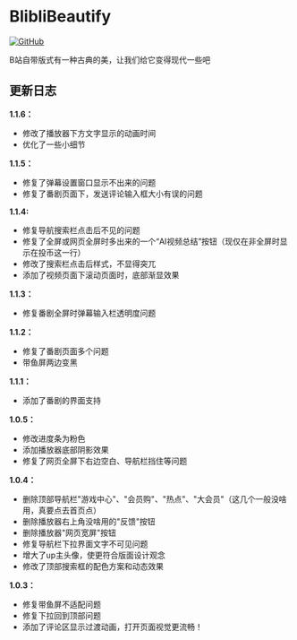 # BlibliBeautify
[![GitHub](https://img.shields.io/badge/github-gray?logo=github)](https://github.com/gogofishman/BlibliBeautify)



B站自带版式有一种古典的美，让我们给它变得现代一些吧





## 更新日志

**1.1.6：**

- 修改了播放器下方文字显示的动画时间
- 优化了一些小细节



**1.1.5：**

- 修复了弹幕设置窗口显示不出来的问题
- 修复了番剧页面下，发送评论输入框大小有误的问题



**1.1.4:**

- 修复导航搜索栏点击后不见的问题
- 修复了全屏或网页全屏时多出来的一个“AI视频总结”按钮（现仅在非全屏时显示在投币这一行）
- 修改了搜索栏点击后样式，不显得突兀
- 添加了视频页面下滚动页面时，底部渐显效果



**1.1.3：**

- 修复番剧全屏时弹幕输入栏透明度问题



**1.1.2：**

- 修复了番剧页面多个问题
- 带鱼屏两边变黑



**1.1.1：**

- 添加了番剧的界面支持



**1.0.5：**

- 修改进度条为粉色
- 添加播放器底部阴影效果
- 修复了网页全屏下右边空白、导航栏挡住等问题



**1.0.4：**

- 删除顶部导航栏"游戏中心"、"会员购"、"热点"、"大会员"（这几个一般没啥用，真要点去首页点）
- 删除播放器右上角没啥用的"反馈"按钮
- 删除播放器"网页宽屏"按钮
- 修复导航栏下拉界面文字不可见问题
- 增大了up主头像，使更符合版面设计观念
- 修改了顶部搜索框的配色方案和动态效果



**1.0.3：**

- 修复带鱼屏不适配问题
- 修复下拉回到顶部问题
- 添加了评论区显示过渡动画，打开页面视觉更流畅！

